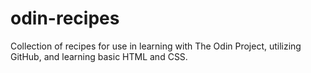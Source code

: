 # odin-recipes
Collection of recipes for use in learning with The Odin Project, utilizing GitHub, and learning basic HTML and CSS.
